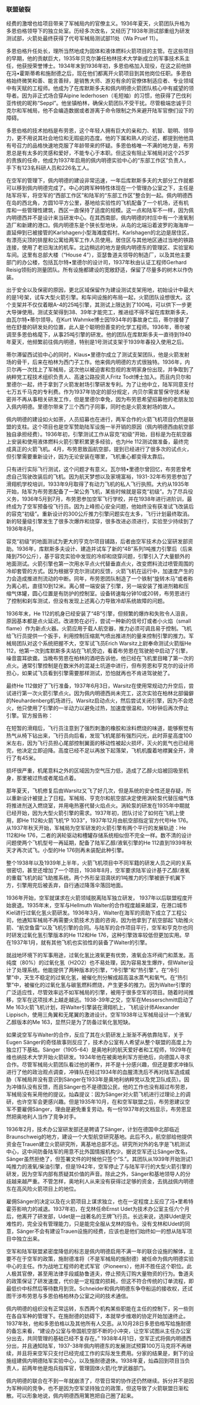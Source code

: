 ### 联盟破裂

经费的激增也给项目带来了军械局内的官僚主义。1936年夏天，火箭团队升格为多恩伯格领导下的独立处室。历经多次改名，又经历了1938年测试部重组为研发测试部，火箭处最终获得了代号军械局测试部11处（Wa Pruef 11）。

多恩伯格升任处长，理所当然地成为固体和液体燃料火箭项目的主管。在这些项目的早期，他的贡献巨大，1935年贝克尔兼任柏林技术大学新成立的军事技术系主任，他获授荣誉博士。1934年末到1936年初，多恩伯格加入现役，在这之前他排在冯•霍斯蒂希和施耐德之后，现在他们都离开火箭项目到其他岗位任职。多恩伯格始终微笑和善、能言善辩，是销售大师、游刃有余的官僚体制适应者、专业领域中有天赋的工程师。他成为了在库默斯多夫和佩内明德火箭团队核心中有威望的领导者。因为非正式场合穿Aipine lederhosen（毛短袖）的习惯，他获得了巴伐利亚传统的昵称“Seppl”。他坐镇柏林，确保火箭团队不受干扰。尽管极端忠诚于贝克尔和军械局，他不会编造数据或者游离于命令限制之外来避开陆军官僚们设下的障碍。

多恩伯格的技术拍档是布劳恩，这个年轻人拥有巨大的亲和力、机智、聪明、领导力，更不用说其社会地位和无瑕疵的态度。他的下属和熟人的论述，都提到他他具有号召力的品格快速地克服了年龄带来的怀疑。多恩伯格唯一不满的地方是，布劳恩总是有太多的灵感和爱好，不能专心于本职。但这没有阻止军械局对这个25岁的贵族的任命，他成为1937年启用的佩内明德实验中心的“东部工作区”负责人，手下有123名科研人员和226名工人。

在空军的管理下，佩内明德的建设非常迅速，一年后库默斯多夫的大部分工作就都可以移到佩内明德完成了。中心的跨军种特性体现在一个管理办公室之下，主任是陆军将军，将空军的“西部工作区”和陆军的“东部工作区”整合到一起。佩内明德西在岛的西北角，方圆10平方公里，基地给实验性的飞机配备了一个机场，还有机库和一些管理性建筑，西区一直保持了适度的规模。这一点和陆军不一样，因为佩内明德西并不是设计来当研发中心。在其西南部，佩内明德的村庄中有一个液氧制造厂和新建的港口。佩内明德东是个狭长型地块，从岛的北端沿着波罗的海海岸一直延伸到已被接管的Karlshagen小型海滩度假村。Karlshagen的北边是居住区，有漂亮尖顶的排屋和公寓给两军工作人员使用。居住区与其他地区通过当地的铁路连接，使用了老旧淘汰的机车。北边稍远的地方是佩内明德东的管理区、实验室和车间。这里有总部大楼（“House 4”），亚瑟鲁道夫领导的制造厂，以及其他主要部门的办公楼，包括瓦尔特•里德尔的设计司，1937年秋由认证工程师Gerhard Reisig领衔的测量团队。所有设施都建设的宽敞舒适，保留了尽量多的树木以作伪装。

出于安全以及保密的原因，更北区域保留作为建设测试支架用地，初始设计中最大的是1号架，试车大型火箭引擎。和车间设施的布局一起，火箭团队设想很大。这个支架并不仅仅着眼A-4的25吨引擎，其测试上限达到了100吨，可以供下一步更大导弹使用。测试支架得到38、39年才能完工，推进组不得不留在库默斯多夫，由瓦尔特•蒂尔领导。在Kurt Wahmke博士因1934年的事故身亡后，蒂尔接替了他在舒曼的研发处的位置，此人是个聪明但善变的化学工程师。1936年，蒂尔被调至多恩伯格麾下，从事25吨引擎的研发。他的团队在库默斯多夫一直待到1940年夏天，他频繁前往佩内明德，特别是1号测试支架于1939年春投入使用之后。

蒂尔滞留西试验中心的同时，Klaus•里德尔成立了测试支架团队，他是火箭发射场的骨干，后来在柏林为西门子工作。他来佩内明德的方式很独特。1936年，内贝尔再一次找上了军械局，这次他以被迫害和忽视的发明家身份出现，并争取到了纳粹党工程技术组织负责人、高速公路投资人Fritz Todt博士加入。而且内贝尔和里德尔一起，终于拿到了火箭发射场引擎研发专利。为了让他中立，陆军同意支付七万五千马克的专利费。作为1937年协定的部分规定，内贝尔需宣誓保守技术秘密并不再从事相关研发工作，但是里德尔幸免，因为布劳恩希望招募他的老朋友加入佩内明德。里德尔带来了三个西门子同事，同时也是火箭发射场的故人。

佩内明德的建设如火如荼，人员招募也在进行，两军合作的火箭飞机项目仍然是联盟的支柱。这个项目也是空军赞助陆军设施一半开销的原因（佩内明德西由航空部独自承担经费）。1936年初，引擎测试工作从容克“初级”开始，目标是为在航空器上安装和使用液体燃料火箭引擎积累更多经验，也为He 112测试做准备，最终完成真正的火箭飞机。4月，布劳恩致函航空部，提到已经进行了很多次的试点火，但引擎需要重新设计，因为无论安装在哪里，飞机重心都变得太靠后。

只有进行实际飞行测试，这个问题才有意义。瓦尔特•里德尔曾回忆，布劳恩曾考虑自己驾驶改装后的飞机。因为航天梦想以及家境富裕，1931-32年布劳恩参加了滑翔机学校培训，1933年9月取得了有动力飞机的私人飞行执照。大约从1935年开始，陆军为布劳恩配备了一架公务飞机，某些时候就是容克“初级”。为了尽兵役义务，1936年5月到7月，布劳恩参加空军飞行学校，并在1938年进行进阶训，最终成为了空军预备役飞行员。因为上峰担心安全问题，他始终没有获准试飞改装后的容克“初级”。重新设计的300公斤推力引擎问题实在太多，飞行计划最终取消。新的轻量级引擎发生了很多次爆炸和烧穿，很多改进必须进行，实验至少持续到了1936年8月。

容克“初级”的地面测试为更大的亨克尔项目铺路，后者由空军技术办公室研发部资助。1936年，库默斯多夫设计、建造并试车了新的“4B”系列1吨推力引擎后（后来降到750公斤），基于容克实验中发现的冷却和烧穿问题，引擎引入了大量额外的地面测试。火箭引擎也第一次用水平点火代替垂直点火，改变燃料流过喷管周围的冷却套管的方式。因为根据亨克尔测试的反馈，火箭飞机在运行中，加速度产生的力会造成推进剂流动的中断。同年，布劳恩团队制造了一个铁制“旋转木马”或者称为离心机，直径10到12米。离心臂一端安装了引擎，另一端安装了推进剂箱和压缩气体罐，圆心位置是有防护的控制室。设备转速每分钟10或20转，布劳恩进行了控制和刹车测试，但没有发现上述离心力导致冷却系统故障的问题。

1936年末，He 112的机身已经安装了“4B”引擎，但频繁的爆炸和失败令人沮丧，原因基本都是点火延迟。改进势在必行，尝试一种新的信号灯或者小火焰（small flame）作为新点火器。火箭应用于载人航空器，推力必须可调且易于控制。飞机给飞行员提供一个扳手，利用控制压缩氮气喷出推进剂的量来控制引擎的推力。军械局团队对这个系统把握不大，空军试飞员Erich  Warsitz上尉奉命测试火箭版He 112，他第一次到库默斯多夫站在飞机旁边，看着布劳恩在驾驶舱中启动了引擎，噪音震耳欲聋。当晚布劳恩在柏林的酒吧告诉他，他已经在飞机里目睹了第一次的点火。通常引擎控制是在数米外的混凝土坑道中进行，但布劳恩和亨克尔的设计师担心，如果试飞员看到引擎需要那样测试，恐怕就再也不肯进驾驶舱了。

最终He 112做好了飞行准备，1937年6月3日，Warsitz在使用常规动力升空后，尝试进行第一次火箭引擎点火。因为佩内明德西尚未完工，这次实验在柏林北部偏僻的Neuhardenberg机场进行。Warsitz启动点火，然后尝试关闭引擎，因为不会熄火，他只使用了引擎的一半动力以避免过热，加速度很温和，10秒钟后再次停止引擎。官方报告称：

在短暂的滑翔后，飞行员注意到了强烈刺激的橡胶和涂料燃烧的味道，能够察觉有热气从椅下钻出来，飞行员向后看，发现飞机尾部有强烈闪光，此时菲星高度100米左右，因为飞行员担心尾部控制翼面的移动性被起火损坏，灭火的氮气也已经用完，他决定立即迫降。高度已经不足以再放下起落架，飞机机腹着地襟翼全开，滑行了有45米。

损坏很严重，机尾意料之外的区域因为空气压力低，造成了乙醇火焰被回吸至机身，那里被过热或者尾焰点着。

那年夏天，飞机修复后由Warsitz又飞了好几次，但是系统的安全性还是存疑，所以重新设计被提上了日程。军械局、亨克尔和航空部决定使用涡轮泵代替压缩气体将推进剂送入燃烧室，并用电热塞代替火焰点火。涡轮泵的研发在1935年中期就已经开始，因为大型火箭引擎的需求。1937年初，团队讨论了如何在飞机上使用，即He 112和火箭飞机“P 1033”，1937年12月由航空部指定官方代号He 176。从1937年秋天开始，军械局为空军研发的火箭引擎有两个平行的发展轨迹：He 112和He 176，二者的涡轮驱动和槽罐存储系统相似但不完全一样。数不清的设计问题使两个飞机型号一再延期，配备了陆军乙醇/液氧引擎的He 112直到1939年秋天才再次试飞。小型的He 176则再未装配此种引擎。

整个1938年以及1939年上半年，火箭飞机项目中不同军籍的研发人员之间的关系很密切，甚至还增加了一个项目，1938年8月，空军要求陆军设计基于乙醇/液氧的重载飞机的起飞助推系统。两个外形呈泪滴状的1吨推力的引擎被嵌于机翼下方，引擎用完后被丢弃，自行通过降落伞落回地面。

1936年开始，空军就谋求在火箭领域脱离陆军独立研发， 1937年以后联盟程度开始衰退。1935年末，空军与Hellmuth Walter的合作程度越来越深，在港口城市Kiel进行过氧化氢火箭研发。1936年3月，Walter在海军的资助下成立了工程公司，他通知军械局不再需要火箭技术方面的咨询，因为他拿到了航空部起飞助推火箭、“航空鱼雷”以及飞机引擎的合同。与陆军的合作项目平行，空军和亨克尔也同时研发过氧化氢引擎版本的He 112和He 176，这种引擎效率较低但更加实用。早在1937年1月，就有其他飞机也实验性的装备了Walter的引擎。

就战地环境下的军事用途，过氧化氢比液氧更有优势，液氧会冻坏阀门和蒸发。高纯度（80%）的过氧化氢（H2O2）也不易处理，因为容易发生爆炸，但Walter设计了处理系统。他能提供了两种版本的引擎，“冷引擎”和“热引擎”。在“冷引擎”中，天生不稳定的过氧化氢，被催化剂分解成超高温水蒸气和氧气。在“热引擎”中，被催化的过氧化氢与碳氢燃料燃烧，产生更多的推力。因为Walter引擎的广泛适应性，尽管效率远不如军械局的引擎，被用于很多空军的项目。随着时间推移，空军在这项技术上越走越远。1938-39年之交，空军在Messerschmitt启动了Me 163火箭飞机计划，将Walter引擎装在滑翔机上，飞机设计师Alexander Lippisch，使用三角翼和无尾翼的激进设计。空军1938年让军械局设计一个液氧/乙醇版本的Me 163，显然只是为了防备过氧化氢短缺。

如果说空军与Walter的合作，反应了其在火箭研发上渐渐不再依靠陆军，关于Eugen Sänger的奇怪故事则反应了，技术办公室有人希望从整个联盟的高度上为独立打下基础。Sänger（1905-64）是奥地利的航天爱好者和工程师，1929年在维也纳技术大学开始火箭研发。1934年他在被奥地利军方拒绝后，向德国人寻求合作。尽管军械局火箭团队看过他的著作，并不是十分感兴趣，但还是要求冲锋队进行了他的政治观点调查，冲锋队在经过1934年的血腥清洗后不再对陆军造成威胁（军械局并没有意识到Sänger在1933年是奥地利纳粹党以及党卫队成员）。因为冲锋队没有反馈，而且Sänger也不是德国公民，他的工作也没有超过布劳恩，军械局没有采用他的提议。灿森提议：因为Sänger对火箭飞机进行过理论上的调研，也许空军会更感兴趣。但是1935年10月，在和空军联盟之后，布劳恩建议空军不要雇佣Sänger，理由是避免重复劳动。有一份1937年的文档显示，布劳恩显然把奥地利人当作了竞争对手。

1936年2月，技术办公室研发部还是聘请了Sänger，计划在德国中北部临近Braunschweig的地方，建设一个大型航空研究基地。此后不久，航空部给他提供资金在Trauen建立火箭研究所，离基地总部不远。研究所对外的名字是飞机测试中心，这中间防备陆军的用意不比外国情报机构少。据说空军还让Sänger改名，Sänger虽然拒绝了，但签署文件的时候他只签个“S.”。其团队从1939年开始测试1吨推力的液氧/柴油引擎，但是1942年，空军停止了与陆军平行的大型火箭引擎的研发，因为空军内部有质疑其价值的声音。除此之外，Sänger和基地领导人的分歧越来越严重。不管怎样，奥地利人从来没有获得过足够的资金，去挑战佩内明德东在高风险火箭项目上的地位。

雇佣Sänger的决定以及在火箭项目上谋求独立，也在一定程度上反应了冯•里希特霍芬影响力的减退。1937年初，在戈林任命Ernst Udet为技术办公室主任六个月后，他离开了研发部，Udet是一战著名的王牌飞行员。长远来说，选择Udet是灾难性的，完全没有管理能力，只是能完全服从戈林的指令。没有戈林和Udet的同意，Sänger不会有建设Trauen设施的经费，应该也是他们始终如一的想从陆军项目中独立出来。

空军和陆军联盟紧密度降低的标志是佩内明德启用不满一年的联合设施的解体，主要不在于空军的政策，施耐德准将（不是军械局的施耐德）被任命为佩内明德实验中心的主任。作为战地工程师的老式军官（Pioneers），他并不胜任这个职位。此人极其官僚，甚至用法律手段威胁鲁道夫，停止预先订购大量物资的行为。鲁道夫的政策保证了研发速度，代价是一定程度的损耗，但这不符合传统的订单流程，即最低价中标然后等待数月到货。Schneider和佩内明德东争夺船运的接收权，还试图干涉布劳恩与多恩伯格柏林办公室之间的技术通信。

佩内明德的组织没有正常运转，东西两个机构某些职能在主任的控制下，另一些则在各自军种的管理下。在施耐德的妨碍下，本就举步维艰的协定开始加速终止。1937年秋，他和多恩伯格以及其他所有人交恶。从10月28日多恩伯格写给施耐德的备忘来看，“建设办公室与帝国航空部不断的小冲突，让空军试图从主任办公室分出去，共同管理的基础已经不复存在。” 1938年4月1日，空军正式将佩内明德西分出，并且通知陆军，1937-38年佩内明德东的发展测试预算100万马克将不再继续，并且将来空军只支付已经完成工作的实际发生费用。分家的结果是，剩下的设施组建佩内明德陆军实验中心，以及施耐德退休。1938年夏，灿森回到项目当负责人，前两年他是炮兵指挥官，管理固体火箭/化学武器部门。

佩内明德的联合在不到一年就崩溃了，尽管日常的协作还仍然继续。拆分并不是因为军种间的竞争，也不是因为空军坚持独立的政策，但这导致了火箭联盟日渐松散。可以形象地说，佩内明德西用篱笆把自己圈了起来。


